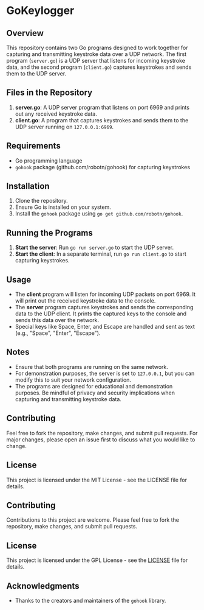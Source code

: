 # GoKeylogger

## Overview

This repository contains two Go programs designed to work together for capturing and transmitting keystroke data over a UDP network. The first program (`server.go`) is a UDP server that listens for incoming keystroke data, and the second program (`client.go`) captures keystrokes and sends them to the UDP server.

## Files in the Repository

1. **server.go**: A UDP server program that listens on port 6969 and prints out any received keystroke data.
2. **client.go**: A program that captures keystrokes and sends them to the UDP server running on `127.0.0.1:6969`.

## Requirements

- Go programming language
- `gohook` package (github.com/robotn/gohook) for capturing keystrokes

## Installation

1. Clone the repository.
2. Ensure Go is installed on your system.
3. Install the `gohook` package using `go get github.com/robotn/gohook`.

## Running the Programs

1. **Start the server**: Run `go run server.go` to start the UDP server.
2. **Start the client**: In a separate terminal, run `go run client.go` to start capturing keystrokes.

## Usage

- The **client** program will listen for incoming UDP packets on port 6969. It will print out the received keystroke data to the console.
- The **server** program captures keystrokes and sends the corresponding data to the UDP client. It prints the captured keys to the console and sends this data over the network.
- Special keys like Space, Enter, and Escape are handled and sent as text (e.g., "Space", "Enter", "Escape").

## Notes

- Ensure that both programs are running on the same network.
- For demonstration purposes, the server is set to `127.0.0.1`, but you can modify this to suit your network configuration.
- The programs are designed for educational and demonstration purposes. Be mindful of privacy and security implications when capturing and transmitting keystroke data.

## Contributing

Feel free to fork the repository, make changes, and submit pull requests. For major changes, please open an issue first to discuss what you would like to change.

## License

This project is licensed under the MIT License - see the LICENSE file for details.

## Contributing

Contributions to this project are welcome. Please feel free to fork the repository, make changes, and submit pull requests.

## License

This project is licensed under the GPL License - see the [LICENSE](LICENSE) file for details.

## Acknowledgments

- Thanks to the creators and maintainers of the `gohook` library.

